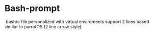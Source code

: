 # Bash-prompt
.bashrc file personalized with virtual enviroments support 2 lines based similar to parrotOS (2 line arrow style)
